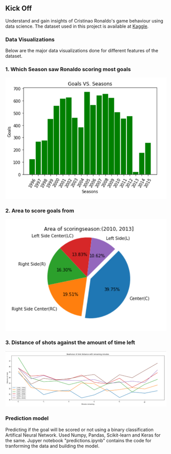 ## Kick Off

Understand and gain insights of Cristinao Ronaldo's game behaviour using data science. The dataset used in this project is available at [Kaggle]( https://www.kaggle.com/kerneler/starter-cristiano7-43250438-1).

### Data Visualizations

Below are the major data visualizations done for different features of the dataset.

### 1. Which Season saw Ronaldo scoring most goals

![1](images/1.png)

### 2. Area to score goals from


![2](images/2.png)

### 3. Distance of shots against the amount of time left

![3](images/3.png)


### Prediction model

Predicting if the goal will be scored or not using a binary classification Artifical Neural Network. Used Numpy, Pandas, Scikit-learn and Keras for the same. Jupyer notebook "predictions.ipynb" contains the code for tranforming the data and building the model.

